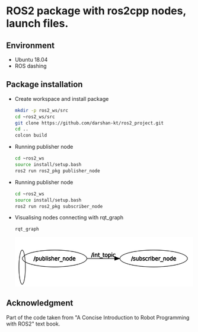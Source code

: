 # ROS2 package with ros2cpp nodes, launch files.

## Environment
* Ubuntu 18.04
* ROS dashing

## Package installation


* Create workspace and install package
  
  ```bash
  mkdir -p ros2_ws/src
  cd ~ros2_ws/src
  git clone https://github.com/darshan-kt/ros2_project.git
  cd ..
  colcon build
  ```

* Running publisher node
  ```bash
  cd ~ros2_ws
  source install/setup.bash
  ros2 run ros2_pkg publisher_node
  ```
* Running publisher node
  ```bash
  cd ~ros2_ws
  source install/setup.bash
  ros2 run ros2_pkg subscriber_node
  ```

* Visualising nodes connecting with rqt_graph
  ```bash
  rqt_graph
  ```
  ![alt text](https://github.com/darshan-kt/ros2_project/blob/master/rqt.png)


## Acknowledgment

Part of the code taken from "A Concise Introduction to Robot Programming with ROS2" text book. 

